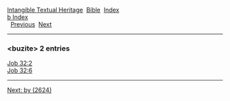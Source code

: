 [Intangible Textual Heritage](../../index)  [Bible](../index) 
[Index](index)   
[b Index](_b_)  
  [Previous](c01814)  [Next](c01816) 

------------------------------------------------------------------------

### &lt;buzite&gt; 2 entries

[Job 32:2](../kjv/job032.htm#002)  
[Job 32:6](../kjv/job032.htm#006)  

------------------------------------------------------------------------

[Next: by (2624)](c01816)
